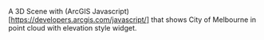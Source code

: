 A 3D Scene with (ArcGIS Javascript)[https://developers.arcgis.com/javascript/] that shows City of Melbourne in point cloud with elevation style widget.